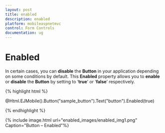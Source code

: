 ```yaml
---
layout: post
title: enabled
description: enabled
platform: mobileaspnetmvc
control: Form Controls
documentation: ug
---
```


# Enabled

In certain cases, you can **disable** the **Button** in your application depending on some conditions by default. This **Enabled** property allows you to **enable** or **disable** the **Button** by setting to ‘**true**’ or ‘**false**’ respectively.

{% highlight html %}

@Html.EJMobile().Button("sample_button").Text("button").Enabled(true)


{% endhighlight %}


{% include image.html url="enabled_images/enabled_img1.png" Caption="Button – Enabled"%}

